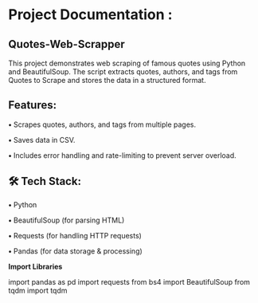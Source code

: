 # Project Documentation :

## Quotes-Web-Scrapper
This project demonstrates web scraping of famous quotes using Python and BeautifulSoup. The script extracts quotes, authors, and tags from Quotes to Scrape and stores the data in a structured format.

## Features:

**•** Scrapes quotes, authors, and tags from multiple pages.

**•** Saves data in CSV.

**•** Includes error handling and rate-limiting to prevent server overload.

## 🛠 Tech Stack:

**•** Python

**•** BeautifulSoup (for parsing HTML)

**•** Requests (for handling HTTP requests)

**•** Pandas (for data storage & processing)


**Import Libraries**

import pandas as pd
import requests
from bs4 import BeautifulSoup
from tqdm import tqdm

